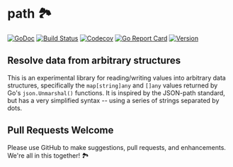 # path 🏞

[![GoDoc](https://img.shields.io/badge/go-documentation-blue.svg?style=flat-square)](http://pkg.go.dev/github.com/benpate/rosetta/path)
[![Build Status](https://img.shields.io/github/workflow/status/benpate/rosetta/path/Go/main)](https://github.com/benpate/rosetta/path/actions/workflows/go.yml)
[![Codecov](https://img.shields.io/codecov/c/github/benpate/rosetta/path.svg?style=flat-square)](https://codecov.io/gh/benpate/rosetta/path)
[![Go Report Card](https://goreportcard.com/badge/github.com/benpate/rosetta/path?style=flat-square)](https://goreportcard.com/report/github.com/benpate/rosetta/path)
[![Version](https://img.shields.io/github/v/release/benpate/rosetta/path?include_prereleases&style=flat-square&color=brightgreen)](https://github.com/benpate/rosetta/path/releases)

## Resolve data from arbitrary structures

This is an experimental library for reading/writing values into arbitrary data structures, specifically the `map[string]any` and `[]any` values returned by Go's `json.Unmarshal()` functions.  It is inspired by the JSON-path standard, but has a very simplified syntax -- using a series of strings separated by dots.


## Pull Requests Welcome

Please use GitHub to make suggestions, pull requests, and enhancements.  We're all in this together! 🏞
